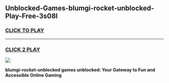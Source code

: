 
## Unblocked-Games-blumgi-rocket-unblocked-Play-Free-3s08l
<h3>
<a href="https://premium76.site?title=blumgi-rocket-unblocked&ref=19M">CLICK TO PLAY</a></h3>
<hr>

<h3>
<a href="https://premium76.site?title=blumgi-rocket-unblocked&ref=19M">CLICK 2 PLAY</a>
  
</h3>

<a href="https://premium76.site?title=blumgi-rocket-unblocked&ref=19M"><img src="https://clearcache.store/games.png"></a>


**blumgi-rocket-unblocked games unblocked: Your Gateway to Fun and Accessible Online Gaming**
